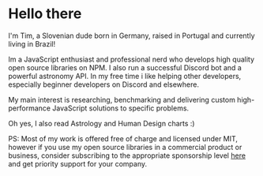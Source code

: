 # Hello there

I'm Tim, a Slovenian dude born in Germany, raised in Portugal and currently living in Brazil!

Im a JavaScript enthusiast and professional nerd who develops high quality open source libraries on NPM. I also run a successful Discord bot and a powerful astronomy API. In my free time i like helping other developers, especially beginner developers on Discord and elsewhere.

My main interest is researching, benchmarking and delivering custom high-performance JavaScript solutions to specific problems.

Oh yes, I also read Astrology and Human Design charts :)

PS: Most of my work is offered free of charge and licensed under MIT, however if you use my open source libraries in a commercial product or business, consider subscribing to the appropriate sponsorship level [here](https://github.com/sponsors/timotejroiko) and get priority support for your company.
